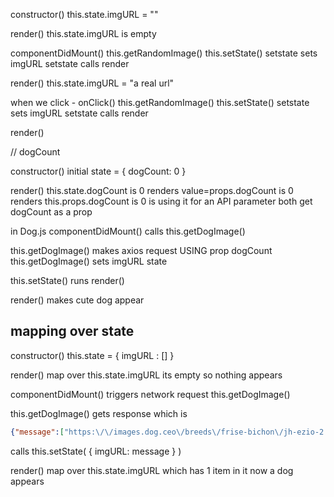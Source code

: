 
constructor()
  this.state.imgURL = ""

render()
  this.state.imgURL is empty

componentDidMount()
  this.getRandomImage()
    this.setState()
      setstate sets imgURL
      setstate calls render

render()
  this.state.imgURL = "a real url"


when we click - onClick()
  this.getRandomImage()
    this.setState()
      setstate sets imgURL
      setstate calls render

render()




// dogCount

constructor()
  initial state = { dogCount: 0 }

render() 
  this.state.dogCount is 0
  renders <NumberOfDogs>
    value=props.dogCount is 0
  renders <Dog>
    this.props.dogCount is 0
    <Dog> is using it for an API parameter
  both get dogCount as a prop

in Dog.js
  componentDidMount()
    calls this.getDogImage()

  this.getDogImage() makes axios request USING prop dogCount
  this.getDogImage() sets imgURL state

  this.setState() runs render()

render()
  makes cute dog appear


## mapping over state

constructor() 
  this.state = { imgURL : [] }

render()
  map over this.state.imgURL
    its empty so nothing appears

componentDidMount()
  triggers network request this.getDogImage()

this.getDogImage()
  gets response which is 

  ```json
  {"message":["https:\/\/images.dog.ceo\/breeds\/frise-bichon\/jh-ezio-2.jpg"],"status":"success"}
  ```
  
  calls this.setState( { imgURL: message } )

render() 
  map over this.state.imgURL which has 1 item in it
  now a dog appears
